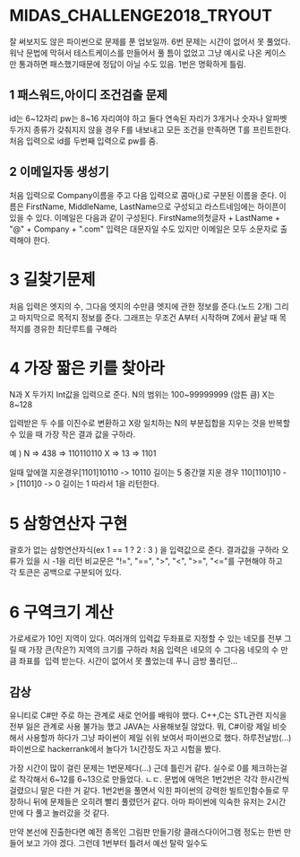 # MIDAS_CHALLENGE2018_TRYOUT

잘 써보지도 않은 파이썬으로 문제를 푼 업보일까. 6번 문제는 시간이 없어서 못 풀었다.
워낙 문법에 막혀서 테스트케이스를 만들어서 풀 틈이 없었고 그냥 예시로 나온 케이스만
통과하면 패스했기때문에 정답이 아닐 수도 있음. 1번은 명확하게 틀림.

## 1 패스워드,아이디 조건검출 문제
id는 6~12자리 pw는 8~16 자리여야 하고 둘다 연속된 자리가 3개거나
숫자나 알파벳 두가지 종류가 갖춰지지 않을 경우 F를 내보내고 모든 조건을 만족하면 T를 프린트한다.
처음 입력으로 id를 두번째 입력으로 pw를 줌.

## 2 이메일자동 생성기
처음 입력으로 Company이름을 주고 다음 입력으로 콤마(,)로 구분된 이름을 준다.
이름은 FirstName, MiddleName, LastName으로 구성되고 라스트네임에는 하이픈이 있을 수 있다.
이메일은 다음과 같이 구성된다.
FirstName의첫글자 + LastName + "@" + Company + ".com"
입력은 대문자일 수도 있지만 이메일은 모두 소문자로 출력해야 한다.

# 3 길찾기문제
처음 입력은 엣지의 수, 
그다음 엣지의 수만큼 엣지에 관한 정보를 준다.(노드 2개) 
그리고 마지막으로 목적지 정보를 준다.
그래프는 무조건 A부터 시작하며 Z에서 끝날 때 목적지를 경유한 최단루트를 구해라

# 4 가장 짧은 키를 찾아라
N과 X 두가지 Int값을 입력으로 준다.
N의 범위는 100~99999999 (암튼 큼)
X는 8~128

입력받은 두 수를 이진수로 변환하고 X랑 일치하는 N의 부분집합을 지우는 것을 반복할 수 있을 때
가장 작은 결과 값을 구하라.

예 )
N => 438 => 110110110
X => 13 => 1101

일때 앞에껄 지운경우[1101]10110 -> 10110 길이는 5
중간껄 지운 경우 110[1101]10 -> [1101]0 -> 0 길이는 1
따라서 1을 리턴한다.

# 5 삼항연산자 구현
괄호가 없는 삼항연산자식(ex 1 == 1 ? 2 : 3 ) 을 입력값으로 준다. 결과값을 구하라 오류가 있을 시 -1을 리턴
비교문은 "!=", "==", ">", "<", ">=", "<="를 구현해야 하고 각 토큰은 공백으로 구분되어 있다.

# 6 구역크기 계산
가로세로가 10인 지역이 있다. 여러개의 입력값 두좌표로 지정할 수 있는 네모를 전부 그릴 때
가장 큰(작은?) 지역의 크기를 구하라
처음 입력은 네모의 수
그다음 네모의 수 만큼 좌표를  입력 받는다.
시간이 없어서 못 풀었는데 푸니 금방 풀리던...

## 감상
유니티로 C#만 주로 하는 관계로 새로 언어를 배워야 했다. C++,C는 STL관련 지식을 전부 잃은 관계로
사용 불가능 했고 JAVA는 사용해보질 않았다. 뭐, C#이랑 제일 비슷해서 사용할까 하다가 
그냥 파이썬이 제일 쉬워 보여서 파이썬으로 했다. 하루전날밤(...) 파이썬으로 hackerrank에서 놀다가
1시간정도 자고 시험을 봤다. 

가장 시간이 많이 걸린 문제는 1번문제다(...) 근데 틀린거 같다. 실수로 0를 체크하는걸로 착각해서
6~12를 6~13으로 만들었다. ㄴㄷ.
문법에 애먹은 1번2번은 각각 한시간씩걸렸으니 말은 다한 거 같다. 1번2번을 풀면서 익힌 파이썬의
강력한 빌트인함수들로 무장하니 뒤에 문제들은 오히려 빨리 풀렸던거 같다. 아마 파이썬에 익숙한 유저는
2시간만에 다 풀고 놀러갔을 것 같다.

만약 본선에 진출한다면 예전 종목인 그림판 만들기랑 클래스다이어그램 정도는 한번 만들어 보고 가야 겠다.
그런데 1번부터 틀려서 예선 탈락 일수도
